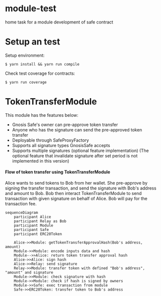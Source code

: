 # module-test
home task for a module development of safe contract

# Setup an test
Setup environment:
```
$ yarn install && yarn run compile
```
Check test coverage for contracts:
```
$ yarn run coverage
```

# TokenTransferModule
This module has the features below:
- Gnosis Safe's owner can pre-approve token transfer
- Anyone who has the signature can send the pre-approved token transfer
- Deployable through SafeProxyFactory
- Supports all signature types GnosisSafe accepts
- Supports multiple signatures (optional feature implementation)
(The optional feature that invalidate signature after set period is not implemented in this version)

#### Flow of token transfer using TokenTransferModule
Alice wants to send tokens to Bob from her wallet. She pre-approve by signing the transfer transaction, and send the signature with Bob's address and amount to Bob. Bob then interact TokenTransferModule to send transaction with given signature on behalf of Alice. Bob will pay for the transaction fee.

```mermaid
sequenceDiagram
    participant Alice
    participant Relay as Bob
    participant Module
    participant Safe
    participant ERC20Token

    Alice->>Module: getTokenTransferApprovalHash(Bob's address, amount)
    Module->>Module: encode inputs data and hash
    Module-->>Alice: return token transfer approval hash
    Alice->>Alice: sign hash
    Alice->>Relay: send signature
    Relay->>Module: transfer token with defined "Bob's address", "amount" and signature
    Module->>Module: check signature with hash
    Module->>Module: check if hash is signed by owners
    Module->>Safe: exec transaction from module
    Safe->>ERC20Token: transfer token to Bob's address

```
